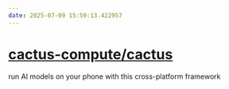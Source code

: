 ```yaml
---
date: 2025-07-09 15:59:13.422957
---
```


# [cactus-compute/cactus](https://github.com/cactus-compute/cactus)

run AI models on your phone with this cross-platform framework